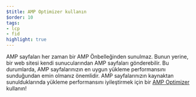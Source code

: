 ```yaml
---
$title: AMP Optimizer kullanın
$order: 10
tags:
- lcp
- fid
highlight: true
---
```


AMP sayfaları her zaman bir AMP Önbelleğinden sunulmaz. Bunun yerine, bir web sitesi kendi sunucularından AMP sayfaları gönderebilir. Bu durumlarda, AMP sayfalarınızın en uygun yükleme performansını sunduğundan emin olmanız önemlidir. AMP sayfalarınızın kaynaktan sunulduklarında yükleme performansını iyileştirmek için bir [AMP Optimizer](https://amp.dev/documentation/guides-and-tutorials/optimize-and-measure/amp-optimizer-guide/) kullanın!

